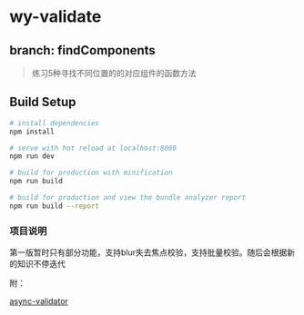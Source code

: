 # wy-validate
## branch: findComponents
> 练习5种寻找不同位置的的对应组件的函数方法

## Build Setup

``` bash
# install dependencies
npm install

# serve with hot reload at localhost:8080
npm run dev

# build for production with minification
npm run build

# build for production and view the bundle analyzer report
npm run build --report
```
### 项目说明
第一版暂时只有部分功能，支持blur失去焦点校验，支持批量校验。随后会根据新的知识不停迭代

附： 
  
  [async-validator](https://github.com/yiminghe/async-validator "async-validator")
